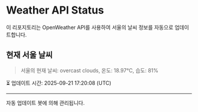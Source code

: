 
# Weather API Status

이 리포지토리는 OpenWeather API를 사용하여 서울의 날씨 정보를 자동으로 업데이트합니다.

## 현재 서울 날씨
> 서울의 현재 날씨: overcast clouds, 온도: 18.97°C, 습도: 81%

⏳ 업데이트 시간: 2025-09-21 17:20:08 (UTC)

---
자동 업데이트 봇에 의해 관리됩니다.

